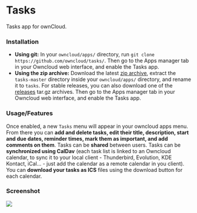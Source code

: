 # Tasks

Tasks app for ownCloud.

### Installation

 * **Using git:** In your `owncloud/apps/` directory, run `git clone https://github.com/owncloud/tasks/`. Then go to the Apps manager tab in your Owncloud web interface, and enable the Tasks app.
 * **Using the zip archive:** Download the latest [zip archive](https://github.com/owncloud/tasks/archive/master.zip), extract the `tasks-master` directory inside your `owncloud/apps/` directory, and rename it to `tasks`. For stable releases, you can also download one of the [releases](https://github.com/owncloud/tasks/releases) tar.gz archives. Then go to the Apps manager tab in your Owncloud web interface, and enable the Tasks app.
 
### Usage/Features

Once enabled, a new `Tasks` menu will appear in your owncloud apps menu. From there you can **add and delete tasks, edit their title, description,  start and due dates, reminder times, mark them as important, and add comments on them**. Tasks can be **shared** between users. Tasks can be **synchronized using CalDav** (each task list is linked to an Owncloud calendar, to sync it to your local client - Thunderbird, Evolution, KDE Kontact, iCal... - just add the calendar as a remote calendar in you client). You can **download your tasks as ICS** files using the download button for each calendar.

### Screenshot

![](https://i.imgur.com/EP9LleI.png)

